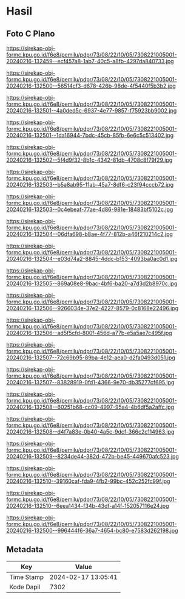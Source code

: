 # Hasil

## Foto C Plano

https://sirekap-obj-formc.kpu.go.id/f6e8/pemilu/pdpr/73/08/22/10/05/7308221005001-20240216-132459--ecf457a8-1ab7-40c5-a8fb-4297da840733.jpg

https://sirekap-obj-formc.kpu.go.id/f6e8/pemilu/pdpr/73/08/22/10/05/7308221005001-20240216-132500--56514cf3-d678-426b-98de-4f5440f5b3b2.jpg

https://sirekap-obj-formc.kpu.go.id/f6e8/pemilu/pdpr/73/08/22/10/05/7308221005001-20240216-132501--4a0ded5c-6937-4e77-9857-f75923bb9002.jpg

https://sirekap-obj-formc.kpu.go.id/f6e8/pemilu/pdpr/73/08/22/10/05/7308221005001-20240216-132501--1da16944-7bdc-45cb-85fb-6e6c5c513402.jpg

https://sirekap-obj-formc.kpu.go.id/f6e8/pemilu/pdpr/73/08/22/10/05/7308221005001-20240216-132502--5f4d9f32-8b1c-4342-81db-4708c8f79f29.jpg

https://sirekap-obj-formc.kpu.go.id/f6e8/pemilu/pdpr/73/08/22/10/05/7308221005001-20240216-132503--b5a8ab95-11ab-45a7-8df6-c23f94cccb72.jpg

https://sirekap-obj-formc.kpu.go.id/f6e8/pemilu/pdpr/73/08/22/10/05/7308221005001-20240216-132503--0c4ebeaf-77ae-4d86-981e-18483bf5102c.jpg

https://sirekap-obj-formc.kpu.go.id/f6e8/pemilu/pdpr/73/08/22/10/05/7308221005001-20240216-132504--06dfa698-b8ae-4f77-812b-a46f210214c2.jpg

https://sirekap-obj-formc.kpu.go.id/f6e8/pemilu/pdpr/73/08/22/10/05/7308221005001-20240216-132504--e03d74a2-8845-4ddc-b153-4093ba0ac0d1.jpg

https://sirekap-obj-formc.kpu.go.id/f6e8/pemilu/pdpr/73/08/22/10/05/7308221005001-20240216-132505--869a08e8-9bac-4bf6-ba20-a7d3d2b8970c.jpg

https://sirekap-obj-formc.kpu.go.id/f6e8/pemilu/pdpr/73/08/22/10/05/7308221005001-20240216-132506--9266034e-37e2-4227-8579-0c8168e22496.jpg

https://sirekap-obj-formc.kpu.go.id/f6e8/pemilu/pdpr/73/08/22/10/05/7308221005001-20240216-132506--ad5f5cfd-800f-456d-a77b-e5a5ae7c495f.jpg

https://sirekap-obj-formc.kpu.go.id/f6e8/pemilu/pdpr/73/08/22/10/05/7308221005001-20240216-132507--72c69b95-89ba-4e12-aea0-d2fa0493d051.jpg

https://sirekap-obj-formc.kpu.go.id/f6e8/pemilu/pdpr/73/08/22/10/05/7308221005001-20240216-132507--83828919-0fd1-4366-9e70-db35277cf695.jpg

https://sirekap-obj-formc.kpu.go.id/f6e8/pemilu/pdpr/73/08/22/10/05/7308221005001-20240216-132508--60251b68-cc09-4997-95a4-4b6df5a2affc.jpg

https://sirekap-obj-formc.kpu.go.id/f6e8/pemilu/pdpr/73/08/22/10/05/7308221005001-20240216-132508--d4f7a83e-0b40-4a5c-9dcf-366c2c114963.jpg

https://sirekap-obj-formc.kpu.go.id/f6e8/pemilu/pdpr/73/08/22/10/05/7308221005001-20240216-132509--8234de44-382d-472b-be45-449670afc523.jpg

https://sirekap-obj-formc.kpu.go.id/f6e8/pemilu/pdpr/73/08/22/10/05/7308221005001-20240216-132510--39160caf-fda9-4fb2-99bc-452c252fc99f.jpg

https://sirekap-obj-formc.kpu.go.id/f6e8/pemilu/pdpr/73/08/22/10/05/7308221005001-20240216-132510--6eea1434-f34b-43df-a14f-152057116e24.jpg

https://sirekap-obj-formc.kpu.go.id/f6e8/pemilu/pdpr/73/08/22/10/05/7308221005001-20240216-132500--996444f6-36a7-4654-bc80-e7583d262198.jpg


## Metadata

| Key        | Value               |
| ---------- | ------------------- |
| Time Stamp | 2024-02-17 13:05:41 |
| Kode Dapil | 7302                |



